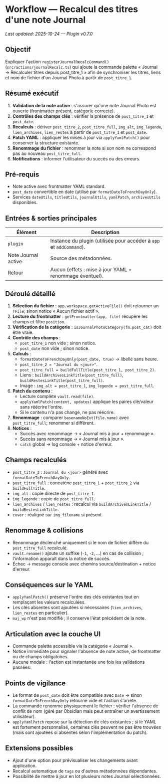 # Workflow — Recalcul des titres d'une note Journal
_Last updated: 2025-10-24 — Plugin v0.7.0_

## Objectif
Expliquer l'action `registerJournalRecalcCommand()` (`src/actions/journalRecalc.ts`) qui ajoute la commande palette « Journal → Recalculer titres depuis post_titre_1 » afin de synchroniser les titres, liens et nom de fichier d'un Journal Photo à partir de `post_titre_1`.

## Résumé exécutif
1. **Validation de la note active** : s'assurer qu'une note Journal Photo est ouverte (frontmatter présent, catégorie correcte).
2. **Contrôles des champs clés** : vérifier la présence de `post_titre_1` et `post_date`.
3. **Recalculs** : dériver `post_titre_2`, `post_titre_full`, `img_alt`, `img_legende`, `lien_archives`, `lien_restes` à partir de `post_titre_1` et `post_date`.
4. **Patch YAML** : appliquer les mises à jour via `applyYamlPatch()` pour conserver la structure existante.
5. **Renommage du fichier** : renommer la note si son nom ne correspond pas au nouveau `post_titre_full`.
6. **Notifications** : informer l'utilisateur du succès ou des erreurs.

## Pré-requis
- Note active avec frontmatter YAML standard.
- `post_date` convertible en date (utilisé par `formatDateToFrenchDayOnly`).
- Services `dateUtils`, `titleUtils`, `journalUtils`, `yamlPatch`, `archivesUtils` disponibles.

## Entrées & sorties principales
| Élément | Description |
| --- | --- |
| `plugin` | Instance du plugin (utilisée pour accéder à `app` et `addCommand`). |
| Note Journal active | Source des métadonnées. |
| Retour | Aucun (effets : mise à jour YAML + renommage éventuel). |

## Déroulé détaillé
1. **Sélection du fichier** : `app.workspace.getActiveFile()` doit retourner un `TFile`; sinon notice « Aucun fichier actif ».
2. **Lecture du frontmatter** : `getFrontmatter(app, file)` récupère les champs et filtre `position`.
3. **Vérification de la catégorie** : `isJournalPhotoCategory(fm.post_cat)` doit être vraie.
4. **Contrôle des champs** :
   - `post_titre_1` non vide ; sinon notice.
   - `post_date` non vide ; sinon notice.
5. **Calculs** :
   - `formatDateToFrenchDayOnly(post_date, true)` → libellé sans heure.
   - `post_titre_2 = "Journal du <jour>"`.
   - `post_titre_full = buildFullTitle(post_titre_1, post_titre_2)`.
   - Liens : `buildArchivesLinkTitle(post_titre_full)`, `buildRestesLinkTitle(post_titre_full)`.
   - Image : `img_alt = post_titre_1`, `img_legende = post_titre_full`.
6. **Patch du contenu** :
   - Lecture complète `vault.read(file)`.
   - `applyYamlPatch(content, updates)` applique les paires clé/valeur sans réécrire l'ordre.
   - Si le contenu n'a pas changé, ne pas réécrire.
7. **Renommage** : comparer `basenameNoExt(file.name)` avec `post_titre_full`; renommer si différent.
8. **Notices** :
   - Succès avec renommage → « Journal mis à jour + renommage ».
   - Succès sans renommage → « Journal mis à jour ».
   - `catch` global → log console + notice d'erreur.

## Champs recalculés
- `post_titre_2` : `Journal du <jour>` généré avec `formatDateToFrenchDayOnly`.
- `post_titre_full` : concatène `post_titre_1` + `post_titre_2` via `buildFullTitle`.
- `img_alt` : copie directe de `post_titre_1`.
- `img_legende` : copie de `post_titre_full`.
- `lien_archives` / `lien_restes` : recalcul via `buildArchivesLinkTitle` / `buildRestesLinkTitle`.
- `cover` : réaligné sur `img_filename` si présent.

## Renommage & collisions
- Renommage déclenché uniquement si le nom de fichier diffère du `post_titre_full` recalculé.
- `vault.rename()` ajoute un suffixe (`-1`, `-2`, …) en cas de collision ; l'information apparaît dans la notice de succès.
- Échec → message console avec chemins source/destination + notice d'erreur.

## Conséquences sur le YAML
- `applyYamlPatch()` préserve l'ordre des clés existantes tout en remplaçant les valeurs recalculées.
- Les clés absentes sont ajoutées si nécessaires (`lien_archives`, `lien_restes` en particulier).
- `maj_wp` n'est pas modifié ; il conserve l'état précédent de la note.

## Articulation avec la couche UI
- Commande palette accessible via la catégorie « Journal ».
- Notice immédiate pour signaler l'absence de note active, de frontmatter ou de champs obligatoires.
- Aucune modale : l'action est instantanée une fois les validations passées.

## Points de vigilance
- Le format de `post_date` doit être compatible avec `Date` → sinon `formatDateToFrenchDayOnly` retourne vide et l'action s'arrête.
- La commande renomme physiquement le fichier : vérifier l'absence de conflit de nom (géré par Obsidian mais peut entraîner un avertissement utilisateur).
- `applyYamlPatch` repose sur la détection de clés existantes ; si le YAML est fortement personnalisé, certaines clés peuvent ne pas être trouvées (mais sont ajoutées si absentes selon l'implémentation du patch).

## Extensions possibles
- Ajout d'une option pour prévisualiser les changements avant application.
- Recalcul automatique de `tags` ou d'autres métadonnées dépendantes.
- Possibilité de mettre à jour en lot plusieurs notes Journal sélectionnées.
